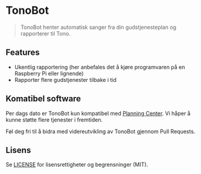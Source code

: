 # TonoBot

> TonoBot henter automatisk sanger fra din gudstjenesteplan og rapporterer til Tono.

## Features
- Ukentlig rapportering (her anbefales det å kjøre programvaren på en Raspberry Pi eller lignende)
- Rapporter flere gudstjenester tilbake i tid

## Komatibel software

Per dags dato er TonoBot kun kompatibel med [Planning Center](https://www.planningcenter.com/). Vi håper å kunne støtte flere tjenester i fremtiden.

Føl deg fri til å bidra med videreutvikling av TonoBot gjennom Pull Requests.

## Lisens
Se [LICENSE](https://github.com/rune-m/tono-bot/blob/main/LICENSE) for lisensrettigheter og begrensninger (MIT).
